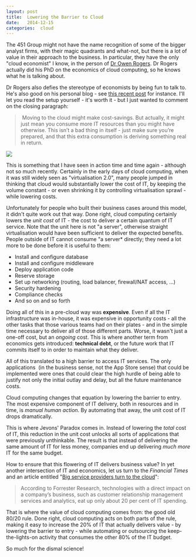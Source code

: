 ```yaml
---
layout: post
title:  Lowering the Barrier to Cloud 
date:   2014-12-15 
categories:  cloud 
---
```


The 451 Group might not have the name recognition of some of the bigger analyst firms, with their magic quadrants and what-not, but there is a lot of value in their approach to the business. In particular, they have the only "cloud economist" I know, in the person of [Dr Owen Rogers](https://451research.com/biography?eid=698 "Analyst Bios - 451 Research"). Dr Rogers actually did his PhD on the economics of cloud computing, so he knows what he is talking about. 

Dr Rogers also defies the stereotype of economists by being fun to talk to. He's also good on his personal blog - see [this recent post](http://cloud-economics.com/post/105016816894/my-wife-and-jevons-paradox "My wife and Jevon’s paradox" ) for instance. I'll let you read the setup yourself - it's worth it - but I just wanted to comment on the closing paragraph: 

> Moving to the cloud might make cost-savings. But actually, it might just mean you consume more IT resources than you might have otherwise. This isn’t a bad thing in itself - just make sure you’re prepared, and that this extra consumption is deriving something real in return. 

![](/images/unknown_filename.220.png)

This is something that I have seen in action time and time again - although not so much recently. Certainly in the early days of cloud computing, when it was still widely seen as "virtualisation 2.0", many people jumped in thinking that cloud would substantially lower the cost of IT, by keeping the volume constant - or even shrinking it by controlling virtualisation sprawl - while lowering costs. 

Unfortunately for people who built their business cases around this model, it didn't quite work out that way. Done right, cloud computing certainly lowers the *unit cost* of IT - the cost to deliver a certain quantum of IT service. Note that the unit here is not "a server", otherwise straight virtualisation would have been sufficient to deliver the expected benefits. People outside of IT cannot consume "a server* directly; they need a lot more to be done before it is useful to them: 

* Install and configure database
* Install and configure middleware
* Deploy application code
* Reserve storage
* Set up networking (routing, load balancer, firewall/NAT access, …)
* Security hardening
* Compliance checks 
* And so on and so forth 

Doing all of this in a pre-cloud way was **expensive**. Even if all the IT infrastructure was in-house, it was expensive in opportunity costs - all the other tasks that those various teams had on their plates - and in the simple time necessary to deliver all of those different parts. Worse, it wasn't just a one-off cost, but an *ongoing* cost. This is where another term from economics gets introduced: **technical debt**, or the future work that IT commits itself to in order to maintain what they deliver. 

All of this translated to a high barrier to access IT services. The only applications  (in the business sense, not the App Store sense) that could be implemented were ones that could clear the high hurdle of being able to justify not only the initial outlay and delay, but all the future maintenance costs. 

Cloud computing changes that equation by lowering the barrier to entry. The most expensive component of IT delivery, both in resources and in time, is *manual human action*. By automating that away, the unit cost of IT drops dramatically. 

This is where Jevons' Paradox comes in. Instead of lowering the *total* cost of IT, this reduction in the unit cost unlocks all sorts of applications that were previously unthinkable. The result is that instead of delivering the same amount of IT for less money, companies end up delivering *much more* IT for the same budget. 

How to ensure that this flowering of IT delivers business value? In yet another intersection of IT and economics, let us turn to the *Financial Times* and an article entitled "[Big service providers turn to the cloud](http://www.ft.com/cms/s/0/5e09386a-7563-11e4-a1a9-00144feabdc0.html?ftcamp=published_links%2Frss%2Freports_the-connected-business%2Ffeed%2F%2Fprod&siteedition=uk#axzz3LxLn8m2A "Big service providers turn to the cloud - FT.com")": 

> According to Forrester Research, technologies with a direct impact on a company’s business, such as customer relationship management services and analytics, eat up only about 20 per cent of IT spending. 

That is where the value of cloud computing comes from: the good old 80/20 rule. Done right, cloud computing acts on both parts of the rule, making it easy to increase the 20% of IT that actually delivers value - by lowering the barrier to entry - while automating or outsourcing the keep-the-lights-on activity that consumes the other 80% of the IT budget. 

So much for the dismal science!